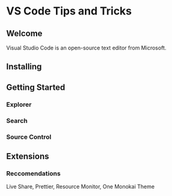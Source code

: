 # VS Code Tips and Tricks

## Welcome

Visual Studio Code is an open-source text editor from Microsoft.

## Installing

## Getting Started

### Explorer

### Search

### Source Control

## Extensions

### Reccomendations

Live Share, Prettier, Resource Monitor, One Monokai Theme
